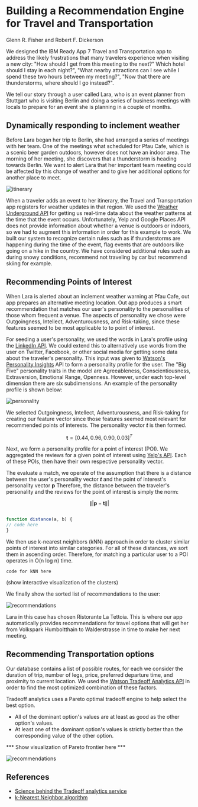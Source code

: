 # Building a Recommendation Engine for Travel and Transportation

Glenn R. Fisher and Robert F. Dickerson

We designed the IBM Ready App 7 Travel and Transportation app to address the likely frustrations that many travelers experience when visiting a new city:
"How should I get from this meeting to the next?" Which hotel should I stay in each night?", "What nearby attractions can I see while I spend these two hours between my meeting?", "Now that there are thunderstorms, where should I go instead?".

We tell our story through a user called Lara, who is an event planner from Stuttgart who is visiting Berlin and doing a series of business meetings with locals to prepare for an event she is planning in a couple of months. 


## Dynamically responding to inclement weather

Before Lara began her trip to Berlin, she had arranged a series of meetings with her team. One of the meetings what scheduled for Pfau Cafe, which is a scenic beer garden outdoors, however does not have an indoor area. The morning of her meeting, she discovers that a thunderstorm is heading towards Berlin. We want to alert Lara that her important team meeting could be affected by this change of weather and to give her additional options for another place to meet. 

![itinerary](images/inclementweather.png)

When a traveler adds an event to her itinerary, the Travel and Transportation app registers for weather updates in that region. We used the [Weather Underground API](http://www.wunderground.com/weather/api/) for getting us real-time data about the weather patterns at the time that the event occurs. Unfortunately, Yelp and Google Places API does not provide information about whether a venue is outdoors or indoors, so we had to augment this information in order for this example to work. We built our system to recognize certain rules such as if thunderstorms are happening during the time of the event, flag events that are outdoors like going on a hike in the country. We have considered additional rules such as during snowy conditions, recommend not traveling by car but recommend skiing for example.

## Recommending Points of Interest

When Lara is alerted about an inclement weather warning at Pfau Cafe, out app prepares an alternative meeting location. Out app produces a smart recommendation that matches our user's personality to the personalities of those whom frequent a venue. The aspects of personality we chose were Outgoingness, Intellect, Adventurousness, and Risk-taking, since these features seemed to be most applicable to to point of interest.  

For seeding a user's personality, we used the words in Lara's profile using the [LinkedIn API](https://developer.linkedin.com/). We could extend this to alternatively use words from the user on Twitter, Facebook, or other social media for getting some data about the traveler's personality. This input was given to [Watson's Personality Insights](http://www.ibm.com/smarterplanet/us/en/ibmwatson/developercloud/personality-insights.html) API to form a personality profile for the user. The "Big Five" personality traits in the model are Agreeableness, Conscientiousness, Extraversion, Emotional Range, Openness. However, under each top-level dimension there are six subdimensions. An example of the personality profile is shown below: 


![personality](images/personalityinsights.png)

We selected Outgoingness, Intellect, Adventurousness, and Risk-taking for creating our feature vector since those features seemed most relevant for recommended points of interests. The personality vector ***t*** is then formed.

$$ \textbf{t} = [0.44, 0.96, 0.90, 0.03]^T $$

Next, we form a personality profile for a point of interest (POI). We aggregated the reviews for a given point of interest using [Yelp's API](https://www.yelp.com/developers/documentation/v2/search_api). Each of these POIs, then have their own respective personality vector. 

The evaluate a match, we operate of the assumption that there is a distance between the user's personality vector ***t*** and the point of interest's personality vector **p** Therefore, the distance between the traveler's personality and the reviews for the point of interest is simply the norm:

$$ \|| \mathbf{p} - \mathbf{t} \|| $$


```javascript

function distance(a, b) {
// code here
}

```

We then use k-nearest neighbors (kNN) approach in order to cluster similar points of interest into similar categories. For all of these distances, we sort them in ascending order. Therefore, for matching a particular user to a POI operates in O(n log n) time. 

```
code for kNN here

```

(show interactive visualization of the clusters)

We finally show the sorted list of recommendations to the user:

![recommendations](images/recommendations2.png)

Lara in this case has chosen Ristorante La Tettoia. This is where our app automatically provides recommendations for travel options that will get her from Volkspark Humboltthain to Walderstrasse in time to make her next meeting.

## Recommending Transportation options

Our database contains a list of possible routes, for each we consider the duration of trip, number of legs, price, preferred departure time, and proximity to current location. We used the [Watson Tradeoff Analytics API](http://www.ibm.com/smarterplanet/us/en/ibmwatson/developercloud/tradeoff-analytics.html) in order to find the most optimized combination of these factors.

Tradeoff analytics uses a Pareto optimal tradeoff engine to help select the best option. 

- All of the dominant option's values are at least as good as the other option's values.
- At least one of the dominant option's values is strictly better than the corresponding value of the other option.

*** Show visualization of Pareto frontier here ***

![recommendations](images/transportation.png)


## References

- [Science behind the Tradeoff analytics service](http://www.ibm.com/smarterplanet/us/en/ibmwatson/developercloud/doc/tradeoff-analytics/science.shtml)
- [k-Nearest Neighbor algorithm](https://en.wikipedia.org/wiki/K-nearest_neighbors_algorithm)
